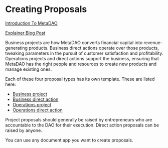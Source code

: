 # Creating Proposals

[Introduction To MetaDAO](https://blog.metadao.fi/a-futards-guide-to-the-meta-dao-7a6b8d66443a)

[Explainer Blog Post](https://blog.metadao.fi/so-you-want-to-raise-a-proposal-2d83304c0b9d)

Business projects are how MetaDAO converts financial capital into revenue-generating products. Business direct actions operate over those products, tweaking parameters in the pursuit of customer satisfaction and profitability. Operations projects and direct actions support the business, ensuring that MetaDAO has the right people and resources to create new products and manage existing ones.

Each of these four proposal types has its own template. These are listed here:

- [Business project](proposal-templates/business-project.md)
- [Business direct action](proposal-templates/business-direct-action.md)
- [Operations project](proposal-templates/operations-project.md)
- [Operations direct action](proposal-templates/operations-direct-action.md)

Project proposals should generally be raised by entrepreneurs who are accountable to the DAO for their execution. Direct action proposals can be raised by anyone.

You can use any document app you want to create proposals.